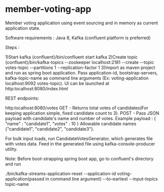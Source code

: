 # member-voting-app
 Member voting application using event sourcing and in memory as current application state.
 
 Software requirements : Java 8, Kafka (confluent platform is preferred)

Steps :

1)Start kafka {confluent}/bin/confluent start kafka
2)Create topic {confluent}/bin/kafka-topics --zookeeper localhost:2181 --create --topic votes-topic --partitions 1 --replication-factor 1
3)Import as maven project and run as spring boot application. Pass application-id, bootstrap-servers, kafka-topic-name as command line arguments (Ex: voting-application localhost:9092 votes-topic). UI can be launched at http:localhost:8080/index.html


REST endpoints:

http:localhost:8080/votes
 GET - Returns total votes of candidates(For keeping application simple, fixed candidate count to 3).
 POST - Pass JSON payload with candidate's name and number of votes.
      Example payload : {
                         "name" : "candidate1",
                         "votes" : 10
                        }
 Allowable candidate names {"candidate1", "candidate2", "candidate3"}.
 
For bulk input loads, run CandidateVotesGenerator, which generates file with votes data. Feed in the generated file using kafka-console-producer utility.

Note: Before boot-strapping spring boot app, go to confluent's directory and run

./bin/kafka-streams-application-reset --application-id voting-application(passed in command line argument) --to-earliest --input-topics topic-name


